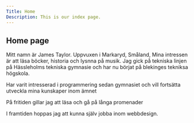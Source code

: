 ```yaml
---
Title: Home
Description: This is our index page.
---
```

<div class ="firstpage">
<h2 class ="h2">
Home page
</h2>

<p class = "abtme">
Mitt namn är James Taylor. Uppvuxen i Markaryd, Småland, Mina intressen är att läsa böcker, historia och lysnna på musik. Jag gick på tekniska linjen på Hässleholms tekniska gymnasie och har nu börjat på blekinges tekniksa högskola.

Har varit intresserad i programmering sedan gymnasiet och vill fortsätta utveckla mina kunskaper inom ämnet

På fritiden gillar jag att läsa och gå på långa promenader

I framtiden hoppas jag att kunna själv jobba inom webbdesign.
</p>

</div>